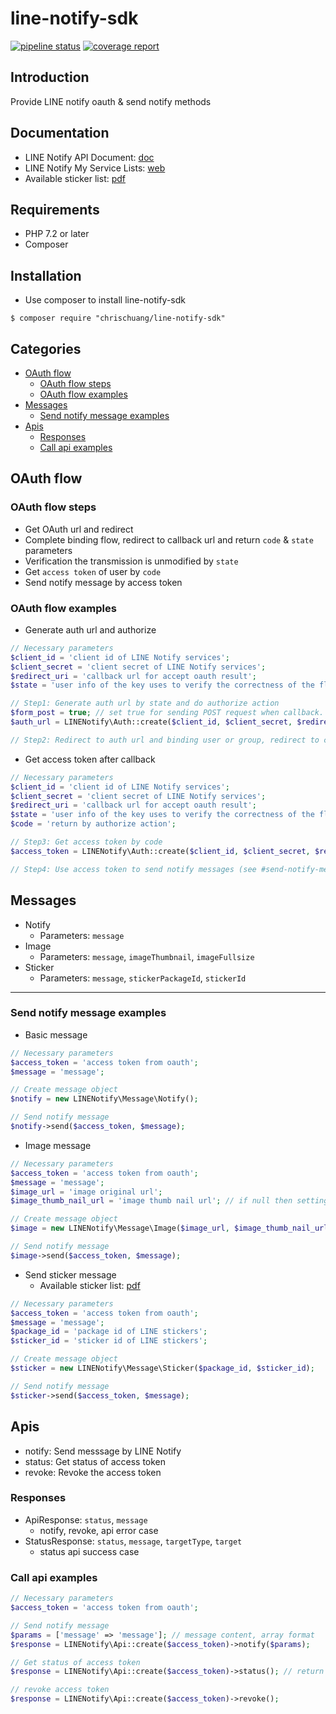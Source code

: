 # line-notify-sdk

[![pipeline status](https://gitlab.com/chrischuang/line-notify-sdk/badges/master/pipeline.svg)](https://gitlab.com/chrischuang/line-notify-sdk/commits/master)
[![coverage report](https://gitlab.com/chrischuang/line-notify-sdk/badges/master/coverage.svg)](https://gitlab.com/chrischuang/line-notify-sdk/commits/master)

## Introduction

Provide LINE notify oauth & send notify methods

## Documentation

 * LINE Notify API Document: [doc](https://notify-bot.line.me/doc/)
 * LINE Notify My Service Lists: [web](https://notify-bot.line.me/my/services/)
 * Available sticker list: [pdf](https://devdocs.line.me/files/sticker_list.pdf)

## Requirements
 * PHP 7.2 or later
 * Composer
 
## Installation

 * Use composer to install line-notify-sdk
```shell script
$ composer require "chrischuang/line-notify-sdk"
```

## Categories

* [OAuth flow](#oauth-flow)
  * [OAuth flow steps](#oauth-flow-steps)
  * [OAuth flow examples](#oauth-flow-examples)
* [Messages](#Messages)
  * [Send notify message examples](#send-notify-message-examples)
* [Apis](#Apis)
  * [Responses](#Responses)
  * [Call api examples](#call-api-examples)


## OAuth flow
 ### OAuth flow steps
   * Get OAuth url and redirect
   * Complete binding flow, redirect to callback url and return `code` & `state` parameters 
   * Verification the transmission is unmodified by `state`
   * Get `access token` of user by `code`
   * Send notify message by access token
   
 ### OAuth flow examples
  * Generate auth url and authorize
```php
// Necessary parameters
$client_id = 'client id of LINE Notify services';
$client_secret = 'client secret of LINE Notify services';
$redirect_uri = 'callback url for accept oauth result';
$state = 'user info of the key uses to verify the correctness of the flow';

// Step1: Generate auth url by state and do authorize action
$form_post = true; // set true for sending POST request when callback. (GET request is default)
$auth_url = LINENotify\Auth::create($client_id, $client_secret, $redirect_uri)->genAuthUrl($state, $form_post);

// Step2: Redirect to auth url and binding user or group, redirect to callback url and return `code` & `state` parameters
```

  * Get access token after callback
```php
// Necessary parameters
$client_id = 'client id of LINE Notify services';
$client_secret = 'client secret of LINE Notify services';
$redirect_uri = 'callback url for accept oauth result';
$state = 'user info of the key uses to verify the correctness of the flow';
$code = 'return by authorize action';

// Step3: Get access token by code
$access_token = LINENotify\Auth::create($client_id, $client_secret, $redirect_uri)->getAccessToken($code);

// Step4: Use access token to send notify messages (see #send-notify-message-examples)
```


## Messages
 * Notify
   * Parameters: `message`
 * Image
   * Parameters: `message`, `imageThumbnail`, `imageFullsize`
 * Sticker
   * Parameters: `message`, `stickerPackageId`, `stickerId`

---

### Send notify message examples
 * Basic message
```php
// Necessary parameters
$access_token = 'access token from oauth';
$message = 'message';

// Create message object
$notify = new LINENotify\Message\Notify();

// Send notify message
$notify->send($access_token, $message);
```

 * Image message
```php
// Necessary parameters
$access_token = 'access token from oauth';
$message = 'message';
$image_url = 'image original url';
$image_thumb_nail_url = 'image thumb nail url'; // if null then setting by image_url

// Create message object
$image = new LINENotify\Message\Image($image_url, $image_thumb_nail_url);

// Send notify message
$image->send($access_token, $message);
```

 * Send sticker message
   * Available sticker list: [pdf](https://devdocs.line.me/files/sticker_list.pdf)
```php
// Necessary parameters
$access_token = 'access token from oauth';
$message = 'message';
$package_id = 'package id of LINE stickers';
$sticker_id = 'sticker id of LINE stickers';

// Create message object
$sticker = new LINENotify\Message\Sticker($package_id, $sticker_id);

// Send notify message
$sticker->send($access_token, $message);
```

## Apis
 * notify: Send messsage by LINE Notify
 * status: Get status of access token
 * revoke: Revoke the access token
 
### Responses
 * ApiResponse: `status`, `message`
   * notify, revoke, api error case
 * StatusResponse: `status`, `message`, `targetType`, `target`
   * status api success case
   
### Call api examples
```php
// Necessary parameters
$access_token = 'access token from oauth';

// Send notify message
$params = ['message' => 'message']; // message content, array format
$response = LINENotify\Api::create($access_token)->notify($params);

// Get status of access token
$response = LINENotify\Api::create($access_token)->status(); // return StatusResponse object

// revoke access token
$response = LINENotify\Api::create($access_token)->revoke();
```
